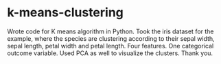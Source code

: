 # k-means-clustering


Wrote code for K means algorithm in Python.
Took the iris dataset for the example, where the species are clustering according to their sepal width, sepal length, petal width and petal length.
Four features. One categorical outcome variable.
Used PCA as well to visualize the clusters.
Thank you.
